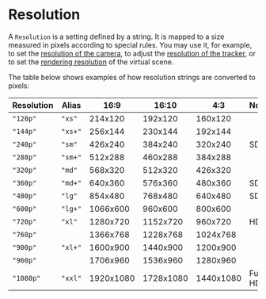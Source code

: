 # Resolution

A `Resolution` is a setting defined by a string. It is mapped to a size measured in pixels according to special rules. You may use it, for example, to set the [resolution of the camera](camera-source.md#resolution), to adjust the [resolution of the tracker](image-tracker.md#resolution), or to set the [rendering resolution](viewport.md#resolution) of the virtual scene.

The table below shows examples of how resolution strings are converted to pixels:

| Resolution | Alias | 16:9 | 16:10 | 4:3 | Notes |
| ---------- | ----- | ---- | ----- | --- | ----- |
| `"120p"` | `"xs"` | 214x120 | 192x120 | 160x120 | |
| `"144p"` | `"xs+"` | 256x144 | 230x144 | 192x144 | |
| `"240p"` | `"sm"` | 426x240 | 384x240 | 320x240 | SD |
| `"288p"` | `"sm+"` | 512x288 | 460x288 | 384x288 | |
| `"320p"` | `"md"` | 568x320 | 512x320 | 426x320 | |
| `"360p"` | `"md+"` | 640x360 | 576x360 | 480x360 | SD |
| `"480p"` | `"lg"` | 854x480 | 768x480 | 640x480 | SD |
| `"600p"` | `"lg+"` | 1066x600 | 960x600 | 800x600 | |
| `"720p"` | `"xl"` | 1280x720 | 1152x720 | 960x720 | HD |
| `"768p"` | | 1366x768 | 1228x768 | 1024x768 | |
| `"900p"` | `"xl+"` | 1600x900 | 1440x900 | 1200x900 | |
| `"960p"` | | 1706x960 | 1536x960 | 1280x960 | |
| `"1080p"` | `"xxl"` | 1920x1080 | 1728x1080 | 1440x1080 | Full HD |